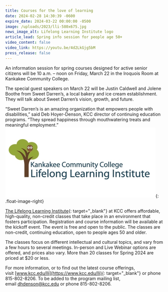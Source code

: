 ```yaml
---
title: Courses for the love of learning
date: 2024-02-28 14:30:39 -0600
expire_date: 2024-03-22 00:00:00 -0500
image: /uploads/2023/lli-580x675.jpg
news_image_alt: Lifelong Learning Institute logo
article_lead: Spring info session for people age 50+
video_content: false
video_link: https://youtu.be/4d2LkGjg5bM
press_release: false
---
```

An information session for spring courses designed for active senior citizens will be 10 a.m. – noon on Friday, March 22 in the Iroquois Room at Kankakee Community College.

The special guest speakers on March 22 will be Justin Caldwell and Jolene Boothe from Sweet Darren’s, a local bakery and ice cream establishment. They will talk about Sweet Darren’s vision, growth, and future.

“Sweet Darren’s is an amazing organization that empowers people with disabilities,” said Deb Hoyer-Denson, KCC director of continuing education programs. “They spread happiness through mouthwatering treats and meaningful employment.”![](/uploads/2022/lli-lifelong-learning478x223.png){: .float-image-right}

[The Lifelong Learning Institute](https://www.kcc.edu/lli){: target="_blank"}&nbsp;at KCC offers affordable, high-quality, non-credit classes that take place in an environment that fosters participation. Registration and course information will be available at the kickoff event. The event is free and open to the public. The classes are non-credit, continuing education, open to people ages 50 and older.

The classes focus on different intellectual and cultural topics, and vary from a few hours to several meetings. In-person and Live Webinar options are offered, and prices also vary. More than 20 classes for Spring 2024 are priced at $20 or less.

For more information, or to find out the latest course offerings, visit&nbsp;[www.kcc.edu/lli](https://www.kcc.edu/lli){: target="_blank"}&nbsp;or phone 815-802-8206. To be added to the program mailing list, email&nbsp;[dhdenson@kcc.edu](mailto:dhdenson@kcc.edu)&nbsp;or phone 815-802-8206.